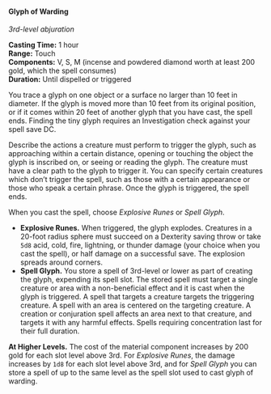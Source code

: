 #### Glyph of Warding
<!-- markdownlint-disable link-image-reference-definitions -->
[_metadata_:spell_name]:- "Glyph of Warding"
[_metadata_:spell_level]:- "3"
[_metadata_:spell_school]:- "abjuration"
[_metadata_:ritual]:- "false"
[_metadata_:casting_time_amount]:- "1"
[_metadata_:casting_time_unit]:- "hour"
[_metadata_:range]:- "Touch"
[_metadata_:target]:- "???"
[_metadata_:components_verbal]:- "true"
[_metadata_:components_somatic]:- "true"
[_metadata_:components_material]:- "true"
[_metadata_:components_material_description]:- "incense and powdered diamond worth at least 200 gold, which the spell consumes"
[_metadata_:components_material_cost]:- "200 gp"
[_metadata_:duration]:- "Until dispelled or triggered"
[_metadata_:concentration]:- "false"
[_metadata_:saving_throw]:- "Dexterity, Special"
[_metadata_:saving_throw_success]:- "halves_damage, special"
[_metadata_:damage_formula]:- "5d8 or special"
[_metadata_:damage_type]:- "acid, cold, fire, lightning, or thunder, or special"
[_metadata_:compared_to_wotc_srd_5.1]:- "mechanics_different_wording_different"
[_metadata_:compared_to_a5e_srd]:- "mechanics_same_wording_different"
<!-- markdownlint-disable-next-line no-emphasis-as-heading -->
_3rd-level abjuration_

**Casting Time:** 1 hour \
**Range:** Touch \
**Components:** V, S, M (incense and powdered diamond worth at least 200 gold, which the spell consumes) \
**Duration:** Until dispelled or triggered

You trace a glyph on one object or a surface no larger than 10 feet in diameter.
If the glyph is moved more than 10 feet from its original position, or if it comes within 20 feet of another glyph that you have cast, the spell ends.
Finding the tiny glyph requires an Investigation check against your spell save DC.

Describe the actions a creature must perform to trigger the glyph, such as approaching within a certain distance, opening or touching the object the glyph is inscribed on, or seeing or reading the glyph.
The creature must have a clear path to the glyph to trigger it.
You can specify certain creatures which don’t trigger the spell, such as those with a certain appearance or those who speak a certain phrase.
Once the glyph is triggered, the spell ends.

When you cast the spell, choose _Explosive Runes_ or _Spell Glyph_.

- **Explosive Runes.**
  When triggered, the glyph explodes.
  Creatures in a 20-foot radius sphere must succeed on a Dexterity saving throw or take `5d8` acid, cold, fire, lightning, or thunder damage (your choice when you cast the spell), or half damage on a successful save.
  The explosion spreads around corners.
- **Spell Glyph.**
  You store a spell of 3rd-level or lower as part of creating the glyph, expending its spell slot.
  The stored spell must target a single creature or area with a non-beneficial effect and it is cast when the glyph is triggered.
  A spell that targets a creature targets the triggering creature.
  A spell with an area is centered on the targeting creature.
  A creation or conjuration spell affects an area next to that creature, and targets it with any harmful effects.
  Spells requiring concentration last for their full duration.

**At Higher Levels.**
The cost of the material component increases by 200 gold for each slot level above 3rd.
For _Explosive Runes_, the damage increases by `1d8` for each slot level above 3rd, and for _Spell Glyph_ you can store a spell of up to the same level as the spell slot used to cast glyph of warding.
